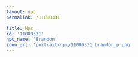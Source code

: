 ```yaml
---
layout: npc
permalink: /11000331

title: Npc
id: '11000331'
npc_name: 'Brandon'
icon_url: 'portrait/npc/11000331_brandon_p.png'
---
```

